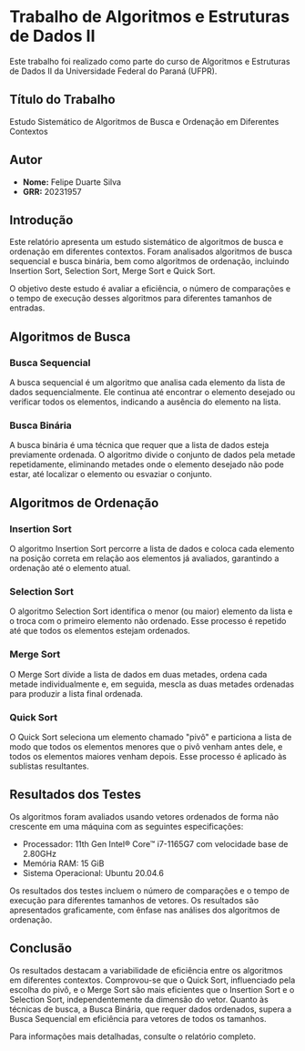 # Trabalho de Algoritmos e Estruturas de Dados II

Este trabalho foi realizado como parte do curso de Algoritmos e Estruturas de Dados II da Universidade Federal do Paraná (UFPR).

## Título do Trabalho
Estudo Sistemático de Algoritmos de Busca e Ordenação em Diferentes Contextos

## Autor
- **Nome:** Felipe Duarte Silva
- **GRR:** 20231957

## Introdução
Este relatório apresenta um estudo sistemático de algoritmos de busca e ordenação em diferentes contextos. Foram analisados algoritmos de busca sequencial e busca binária, bem como algoritmos de ordenação, incluindo Insertion Sort, Selection Sort, Merge Sort e Quick Sort.

O objetivo deste estudo é avaliar a eficiência, o número de comparações e o tempo de execução desses algoritmos para diferentes tamanhos de entradas.

## Algoritmos de Busca
### Busca Sequencial
A busca sequencial é um algoritmo que analisa cada elemento da lista de dados sequencialmente. Ele continua até encontrar o elemento desejado ou verificar todos os elementos, indicando a ausência do elemento na lista.

### Busca Binária
A busca binária é uma técnica que requer que a lista de dados esteja previamente ordenada. O algoritmo divide o conjunto de dados pela metade repetidamente, eliminando metades onde o elemento desejado não pode estar, até localizar o elemento ou esvaziar o conjunto.

## Algoritmos de Ordenação
### Insertion Sort
O algoritmo Insertion Sort percorre a lista de dados e coloca cada elemento na posição correta em relação aos elementos já avaliados, garantindo a ordenação até o elemento atual.

### Selection Sort
O algoritmo Selection Sort identifica o menor (ou maior) elemento da lista e o troca com o primeiro elemento não ordenado. Esse processo é repetido até que todos os elementos estejam ordenados.

### Merge Sort
O Merge Sort divide a lista de dados em duas metades, ordena cada metade individualmente e, em seguida, mescla as duas metades ordenadas para produzir a lista final ordenada.

### Quick Sort
O Quick Sort seleciona um elemento chamado "pivô" e particiona a lista de modo que todos os elementos menores que o pivô venham antes dele, e todos os elementos maiores venham depois. Esse processo é aplicado às sublistas resultantes.

## Resultados dos Testes
Os algoritmos foram avaliados usando vetores ordenados de forma não crescente em uma máquina com as seguintes especificações:

- Processador: 11th Gen Intel® Core™ i7-1165G7 com velocidade base de 2.80GHz
- Memória RAM: 15 GiB
- Sistema Operacional: Ubuntu 20.04.6

Os resultados dos testes incluem o número de comparações e o tempo de execução para diferentes tamanhos de vetores. Os resultados são apresentados graficamente, com ênfase nas análises dos algoritmos de ordenação.

## Conclusão
Os resultados destacam a variabilidade de eficiência entre os algoritmos em diferentes contextos. Comprovou-se que o Quick Sort, influenciado pela escolha do pivô, e o Merge Sort são mais eficientes que o Insertion Sort e o Selection Sort, independentemente da dimensão do vetor. Quanto às técnicas de busca, a Busca Binária, que requer dados ordenados, supera a Busca Sequencial em eficiência para vetores de todos os tamanhos.

Para informações mais detalhadas, consulte o relatório completo.
